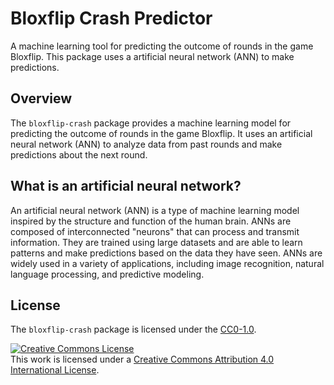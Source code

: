 # Bloxflip Crash Predictor

A machine learning tool for predicting the outcome of rounds in the game Bloxflip. This package uses a artificial neural network (ANN) to make predictions.

## Overview

The `bloxflip-crash` package provides a machine learning model for predicting the outcome of rounds in the game Bloxflip. It uses an artificial neural network (ANN) to analyze data from past rounds and make predictions about the next round.

## What is an artificial neural network?

An artificial neural network (ANN) is a type of machine learning model inspired by the structure and function of the human brain. ANNs are composed of interconnected "neurons" that can process and transmit information. They are trained using large datasets and are able to learn patterns and make predictions based on the data they have seen. ANNs are widely used in a variety of applications, including image recognition, natural language processing, and predictive modeling.

## License

The `bloxflip-crash` package is licensed under the [CC0-1.0](LICENSE).

<a rel="license" href="http://creativecommons.org/licenses/by/4.0/"><img alt="Creative Commons License" style="border-width:0" src="https://i.creativecommons.org/l/by/4.0/80x15.png" /></a><br />This work is licensed under a <a rel="license" href="http://creativecommons.org/licenses/by/4.0/">Creative Commons Attribution 4.0 International License</a>.
